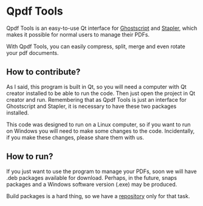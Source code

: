 # Qpdf Tools

Qpdf Tools is an easy-to-use Qt interface for [Ghostscript](https://www.ghostscript.com/) and [Stapler](https://github.com/hellerbarde/stapler), which makes it possible for normal users to manage their PDFs.

With Qpdf Tools, you can easily compress, split, merge and even rotate your pdf documents.

## How to contribute?
As I said, this program is built in Qt, so you will need a computer with Qt creator installed to be able to run the code. Then just open the project in Qt creator and run. Remembering that as Qpdf Tools is just an interface for Ghostscript and Stapler, it is necessary to have these two packages installed.

This code was designed to run on a Linux computer, so if you want to run on Windows you will need to make some changes to the code. Incidentally, if you make these changes, please share them with us.

## How to run?

If you just want to use the program to manage your PDFs, soon we will have .deb packages available for download.
Perhaps, in the future, snaps packages and a Windows software version (.exe) may be produced.

Build packages is a hard thing, so we have a [repository](https://github.com/silash35/qpdftools-packages) only for that task.
